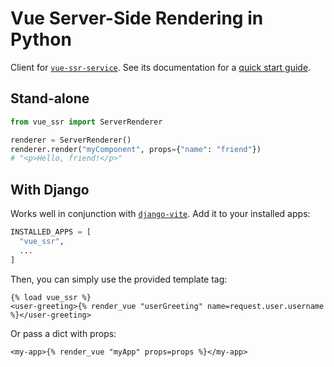 # Vue Server-Side Rendering in Python

Client for [`vue-ssr-service`](https://github.com/krmax44/vue-ssr-service). See its documentation for a [quick start guide](https://github.com/krmax44/vue-ssr-service#getting-started-with-vite).

## Stand-alone

```python
from vue_ssr import ServerRenderer

renderer = ServerRenderer()
renderer.render("myComponent", props={"name": "friend"})
# "<p>Hello, friend!</p>"
```

## With Django

Works well in conjunction with [`django-vite`](https://github.com/MrBin99/django-vite). Add it to your installed apps:

```py
INSTALLED_APPS = [
  "vue_ssr",
  ...
]
```

Then, you can simply use the provided template tag:

```django
{% load vue_ssr %}
<user-greeting>{% render_vue "userGreeting" name=request.user.username %}</user-greeting>
```

Or pass a dict with props:

```django
<my-app>{% render_vue "myApp" props=props %}</my-app>
```
